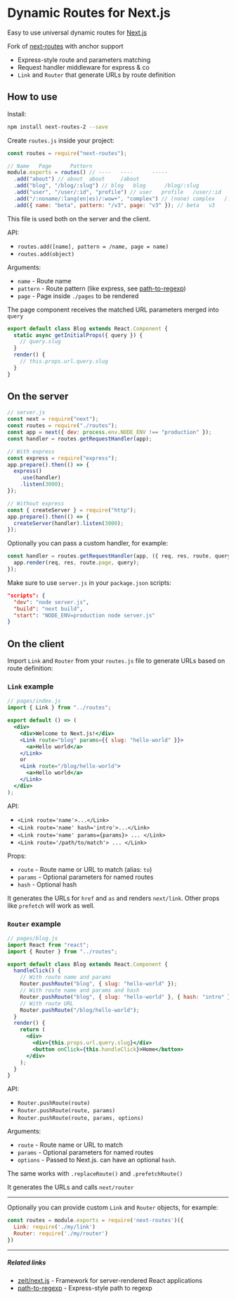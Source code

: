 # Dynamic Routes for Next.js

Easy to use universal dynamic routes for [Next.js](https://github.com/zeit/next.js)

Fork of [next-routes](https://github.com/fridays/next-routes/) with anchor support

- Express-style route and parameters matching
- Request handler middleware for express & co
- `Link` and `Router` that generate URLs by route definition

## How to use

Install:

```bash
npm install next-routes-2 --save
```

Create `routes.js` inside your project:

```javascript
const routes = require("next-routes");

// Name   Page      Pattern
module.exports = routes() // ----   ----      -----
  .add("about") // about  about     /about
  .add("blog", "/blog/:slug") // blog   blog      /blog/:slug
  .add("user", "/user/:id", "profile") // user   profile   /user/:id
  .add("/:noname/:lang(en|es)/:wow+", "complex") // (none) complex   /:noname/:lang(en|es)/:wow+
  .add({ name: "beta", pattern: "/v3", page: "v3" }); // beta   v3        /v3
```

This file is used both on the server and the client.

API:

- `routes.add([name], pattern = /name, page = name)`
- `routes.add(object)`

Arguments:

- `name` - Route name
- `pattern` - Route pattern (like express, see [path-to-regexp](https://github.com/pillarjs/path-to-regexp))
- `page` - Page inside `./pages` to be rendered

The page component receives the matched URL parameters merged into `query`

```javascript
export default class Blog extends React.Component {
  static async getInitialProps({ query }) {
    // query.slug
  }
  render() {
    // this.props.url.query.slug
  }
}
```

## On the server

```javascript
// server.js
const next = require("next");
const routes = require("./routes");
const app = next({ dev: process.env.NODE_ENV !== "production" });
const handler = routes.getRequestHandler(app);

// With express
const express = require("express");
app.prepare().then(() => {
  express()
    .use(handler)
    .listen(3000);
});

// Without express
const { createServer } = require("http");
app.prepare().then(() => {
  createServer(handler).listen(3000);
});
```

Optionally you can pass a custom handler, for example:

```javascript
const handler = routes.getRequestHandler(app, ({ req, res, route, query }) => {
  app.render(req, res, route.page, query);
});
```

Make sure to use `server.js` in your `package.json` scripts:

```json
"scripts": {
  "dev": "node server.js",
  "build": "next build",
  "start": "NODE_ENV=production node server.js"
}
```

## On the client

Import `Link` and `Router` from your `routes.js` file to generate URLs based on route definition:

### `Link` example

```jsx
// pages/index.js
import { Link } from "../routes";

export default () => (
  <div>
    <div>Welcome to Next.js!</div>
    <Link route="blog" params={{ slug: "hello-world" }}>
      <a>Hello world</a>
    </Link>
    or
    <Link route="/blog/hello-world">
      <a>Hello world</a>
    </Link>
  </div>
);
```

API:

- `<Link route='name'>...</Link>`
- `<Link route='name' hash='intro'>...</Link>`
- `<Link route='name' params={params}> ... </Link>`
- `<Link route='/path/to/match'> ... </Link>`

Props:

- `route` - Route name or URL to match (alias: `to`)
- `params` - Optional parameters for named routes
- `hash` - Optional hash

It generates the URLs for `href` and `as` and renders `next/link`. Other props like `prefetch` will work as well.

### `Router` example

```jsx
// pages/blog.js
import React from "react";
import { Router } from "../routes";

export default class Blog extends React.Component {
  handleClick() {
    // With route name and params
    Router.pushRoute("blog", { slug: "hello-world" });
    // With route name and params and hash
    Router.pushRoute("blog", { slug: "hello-world" }, { hash: "intro" });
    // With route URL
    Router.pushRoute("/blog/hello-world");
  }
  render() {
    return (
      <div>
        <div>{this.props.url.query.slug}</div>
        <button onClick={this.handleClick}>Home</button>
      </div>
    );
  }
}
```

API:

- `Router.pushRoute(route)`
- `Router.pushRoute(route, params)`
- `Router.pushRoute(route, params, options)`

Arguments:

- `route` - Route name or URL to match
- `params` - Optional parameters for named routes
- `options` - Passed to Next.js. can have an optional `hash`.

The same works with `.replaceRoute()` and `.prefetchRoute()`

It generates the URLs and calls `next/router`

---

Optionally you can provide custom `Link` and `Router` objects, for example:

```javascript
const routes = module.exports = require('next-routes')({
  Link: require('./my/link')
  Router: require('./my/router')
})
```

---

##### Related links

- [zeit/next.js](https://github.com/zeit/next.js) - Framework for server-rendered React applications
- [path-to-regexp](https://github.com/pillarjs/path-to-regexp) - Express-style path to regexp

